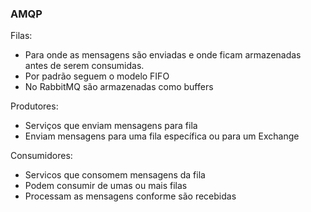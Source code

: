 ### AMQP

Filas:

- Para onde as mensagens são enviadas e onde ficam armazenadas antes de serem consumidas.
- Por padrão seguem o modelo FIFO
- No RabbitMQ são armazenadas como buffers

Produtores:

- Serviços que enviam mensagens para fila
- Enviam mensagens para uma fila específica ou para um Exchange

Consumidores:

- Servicos que consomem mensagens da fila
- Podem consumir de umas ou mais filas
- Processam as mensagens conforme são recebidas
